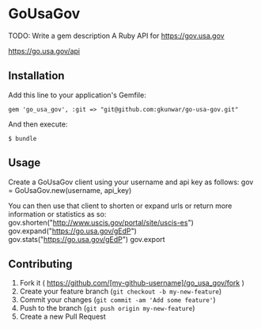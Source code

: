 # GoUsaGov

TODO: Write a gem description
A Ruby API for https://gov.usa.gov

https://go.usa.gov/api

## Installation

Add this line to your application's Gemfile:

    gem 'go_usa_gov', :git => "git@github.com:gkunwar/go-usa-gov.git"

And then execute:

    $ bundle


## Usage

Create a GoUsaGov client using your username and api key as follows:
		gov = GoUsaGov.new(username, api_key)

You can then use that client to shorten or expand urls or return more information or statistics as so:
		gov.shorten("http://www.uscis.gov/portal/site/uscis-es")
		gov.expand("https://go.usa.gov/gEdP")
		gov.stats("https://go.usa.gov/gEdP")
		gov.export

## Contributing

1. Fork it ( https://github.com/[my-github-username]/go_usa_gov/fork )
2. Create your feature branch (`git checkout -b my-new-feature`)
3. Commit your changes (`git commit -am 'Add some feature'`)
4. Push to the branch (`git push origin my-new-feature`)
5. Create a new Pull Request
